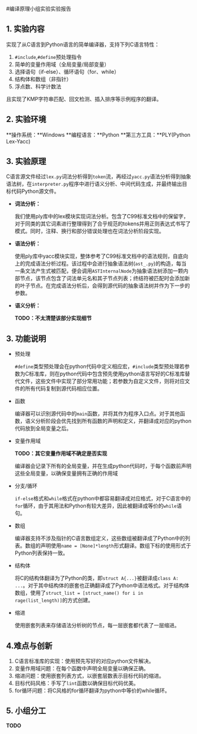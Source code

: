 #编译原理小组实验实验报告

## 1. 实验内容

实现了从C语言到Python语言的简单编译器，支持下列C语言特性：

1. `#include`,`#define`预处理指令
2. 简单的变量作用域（全局变量/局部变量）
3. 选择语句（if-else）、循环语句（for、while）
4. 结构体和数组（非指针）
5. 浮点数、科学计数法

且实现了KMP字符串匹配、回文检测、插入排序等示例程序的翻译。

## 2. 实验环境

**操作系统：**Windows
		**编程语言：**Python
		**第三方工具：**PLY(Python  Lex-Yacc)

## 3. 实验原理

C语言源文件经过`lex.py`词法分析得到`token`流，再经过`yacc.py`语法分析得到抽象语法树，在`interpreter.py`程序中进行语义分析、中间代码生成，并最终输出目标代码Python源文件。

* **词法分析：**

  我们使用ply库中的lex模块实现词法分析。包含了C99标准文档中的保留字，对于同类的其它词素进行整理得到了合乎规范的tokens并用正则表达式书写了模式。同时，注释、换行和部分错误处理也在词法分析阶段实现。

* **语法分析：**

  使用ply库中yacc模块实现，整体参考了C99标准文档中的语法规则，自底向上的完成语法分析过程。该过程中会进行抽象语法树(`ast_.py`)的构造，每当一条文法产生式被匹配，便会调用`ASTInternalNode`为抽象语法树添加一颗内部节点，该节点包含了词法单元名和其子节点列表；终结符被匹配时会添加新的叶子节点。在完成语法分析后，会得到源代码的抽象语法树并作为下一步的参数。

* **语义分析：**

  **TODO：不太清楚该部分实现细节**

## 3. 功能说明

* 预处理

  `#define`类型预处理会在python代码中定义相应宏，`#include`类型预处理若参数为C标准库，则在python代码中包含预先使用python语言写好的C标准库替代文件，这些文件中实现了部分常用功能；若参数为自定义文件，则将对应文件的所有代码复制到源代码相应位置。

* 函数

  编译器可以识别源代码中的`main`函数，并将其作为程序入口点。对于其他函数，语义分析阶段会优先找到所有函数的声明和定义，并翻译成对应的python代码放到全局变量之后。

* 变量作用域

  **TODO：其它变量作用域不确定是否实现**

  编译器会记录下所有的全局变量，并在生成python代码时，于每个函数前声明这些全局变量，以确保变量拥有正确的作用域

* 分支/循环

  `if-else`格式和`while`格式在python中都容易翻译成对应格式，对于C语言中的`for`循环，由于其用法和Python有较大差异，因此被翻译成等价的`while`语句。

* 数组

  编译器支持不涉及指针的C语言数组定义，这些数组被翻译成了Python中的列表。数组的声明使用`name = [None]*length`形式翻译。数组下标的使用形式于Python列表保持一致。

* 结构体

  将C的结构体翻译为了Python的类，即`struct A{...}`被翻译成`class A: ...`。对于其中结构体的嵌套也正确翻译成了Python中语法格式。对于结构体数组，使用了`struct_list = [struct_name() for i in rage(list_length)]`的方式创建。

* 缩进

  使用嵌套列表来存储语法分析树的节点，每一层嵌套都代表了一层缩进。

## 4.难点与创新

1. C语言标准库的实现：使用预先写好的对应python文件解决。
2. 变量作用域问题：在每个函数中声明全局变量以确保正确。
3. 缩进问题：使用嵌套列表方式，以嵌套层数表示目标代码的缩进。
4. 目标代码风格：手写了`lint`函数以确保目标代码优美。
5. for循环问题：将C风格的for循环翻译为python中等价的while循环。

## 5. 小组分工

**TODO**

